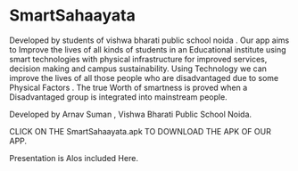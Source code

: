 # SmartSahaayata
Developed by students of vishwa bharati public school noida . Our app aims to Improve the lives of all kinds of students in an Educational institute using smart technologies with physical infrastructure for improved services, decision making and campus sustainability. Using Technology we can improve the lives of all those people who are disadvantaged due to some Physical Factors . The true Worth of smartness is proved when a Disadvantaged group is integrated into mainstream people.



Developed by Arnav Suman , Vishwa Bharati Public School Noida.


CLICK ON THE SmartSahaayata.apk TO DOWNLOAD THE APK OF OUR APP.



Presentation is Alos included Here.

